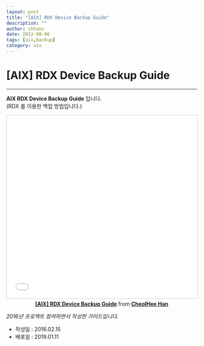 ```yaml
---
layout: post
title: "[AIX] RDX Device Backup Guide"
description: ""
author: chhanz
date: 2012-08-06
tags: [aix,backup]
category: aix
---
```


# [AIX] RDX Device Backup Guide
* * *

**AIX RDX Device Backup Guide** 입니다.   
(RDX 를 이용한 백업 방법입니다.)   

<center>
<iframe src="//www.slideshare.net/slideshow/embed_code/key/re235SJ2KdxaZs" width="595" height="485" frameborder="0" marginwidth="0" marginheight="0" scrolling="no" style="border:1px solid #CCC; border-width:1px; margin-bottom:5px; max-width: 100%;" allowfullscreen> </iframe> <div style="margin-bottom:5px"> <strong> <a href="//www.slideshare.net/CheolHeeHan2/aix-rdx-device-backup-guide" title="[AIX] RDX Device Backup Guide" target="_blank">[AIX] RDX Device Backup Guide</a> </strong> from <strong><a href="https://www.slideshare.net/CheolHeeHan2" target="_blank">CheolHee Han</a></strong> </div>
</center>

_2016년 프로젝트 참여하면서 작성한 가이드입니다._

* 작성일 : 2016.02.15
* 배포일 : 2019.01.11


